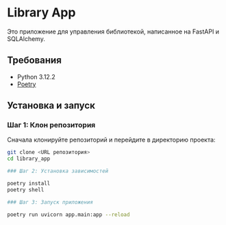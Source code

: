 # Library App

Это приложение для управления библиотекой, написанное на FastAPI и SQLAlchemy.

## Требования

- Python 3.12.2
- [Poetry](https://python-poetry.org/docs/#installation)

## Установка и запуск

### Шаг 1: Клон репозитория

Сначала клонируйте репозиторий и перейдите в директорию проекта:

```sh
git clone <URL репозитория>
cd library_app

### Шаг 2: Установка зависимостей

poetry install
poetry shell

### Шаг 3: Запуск приложения

poetry run uvicorn app.main:app --reload